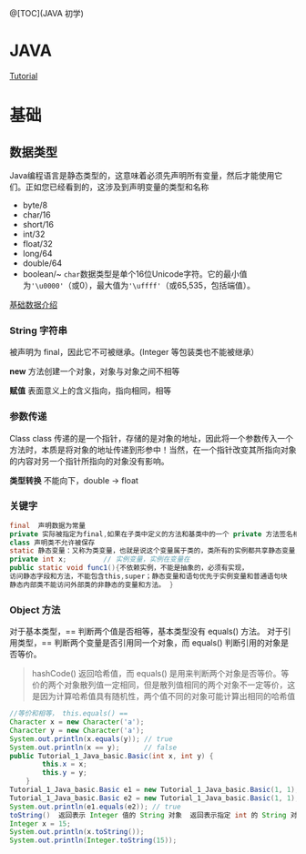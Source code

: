 @[TOC](JAVA 初学)
# JAVA 

[Tutorial](https://docs.oracle.com/javase/tutorial/java/index.html)

# 基础

## 数据类型

Java编程语言是静态类型的，这意味着必须先声明所有变量，然后才能使用它们。正如您已经看到的，这涉及到声明变量的类型和名称

- byte/8
- char/16
- short/16
- int/32
- float/32
- long/64
- double/64
- boolean/~ `char`数据类型是单个16位Unicode字符。它的最小值为`'\u0000'`（或0），最大值为`'\uffff'`（或65,535，包括端值）。

[基础数据介绍](https://docs.oracle.com/javase/tutorial/java/nutsandbolts/datatypes.html)

### String  字符串

被声明为 final，因此它不可被继承。(Integer 等包装类也不能被继承）

**new** 方法创建一个对象，对象与对象之间不相等

**赋值** 表面意义上的含义指向，指向相同，相等

### 参数传递
Class class 传递的是一个指针，存储的是对象的地址，因此将一个参数传入一个方法时，本质是将对象的地址传递到形参中！当然，在一个指针改变其所指向对象的内容对另一个指针所指向的对象没有影响。

**类型转换** 不能向下，double -> float
### 关键字
```java
final  声明数据为常量
private 实际被指定为final,如果在子类中定义的方法和基类中的一个 private 方法签名相同，此时子类的方法不是重写基类方法，而是在子类中定义了一个新的方法
class 声明类不允许被保存
static 静态变量：又称为类变量，也就是说这个变量属于类的，类所有的实例都共享静态变量，可以直接通过类名来访问它,静态变量在内存中只存在一份
private int x;         // 实例变量，实例在变量在
public static void func1(){不依赖实例，不能是抽象的，必须有实现，
访问静态字段和方法，不能包含this,super；静态变量和语句优先于实例变量和普通语句块
静态内部类不能访问外部类的非静态的变量和方法。 }
```
### Object 方法
对于基本类型，== 判断两个值是否相等，基本类型没有 equals() 方法。
对于引用类型，== 判断两个变量是否引用同一个对象，而 equals() 判断引用的对象是否等价。
>hashCode() 返回哈希值，而 equals() 是用来判断两个对象是否等价。等价的两个对象散列值一定相同，但是散列值相同的两个对象不一定等价，这是因为计算哈希值具有随机性，两个值不同的对象可能计算出相同的哈希值
```java
//等价和相等， this.equals() ==
Character x = new Character('a');
Character y = new Character('a');
System.out.println(x.equals(y)); // true
System.out.println(x == y);      // false
public Tutorial_1_Java_basic.Basic(int x, int y) {
        this.x = x;
        this.y = y;
    }
Tutorial_1_Java_basic.Basic e1 = new Tutorial_1_Java_basic.Basic(1, 1);
Tutorial_1_Java_basic.Basic e2 = new Tutorial_1_Java_basic.Basic(1, 1);
System.out.println(e1.equals(e2)); // true
toString()  返回表示 Integer 值的 String 对象  返回表示指定 int 的 String 对象
Integer x = 15;
System.out.println(x.toString());
System.out.println(Integer.toString(15));


```